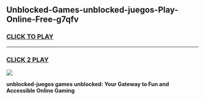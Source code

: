 
## Unblocked-Games-unblocked-juegos-Play-Online-Free-g7qfv
<h3>
<a href="https://premium76.site?title=unblocked-juegos&ref=26A">CLICK TO PLAY</a></h3>
<hr>

<h3>
<a href="https://premium76.site?title=unblocked-juegos&ref=26A">CLICK 2 PLAY</a>
  
</h3>

<a href="https://premium76.site?title=unblocked-juegos&ref=26A"><img src="https://clearcache.store/games.png"></a>


**unblocked-juegos games unblocked: Your Gateway to Fun and Accessible Online Gaming**
